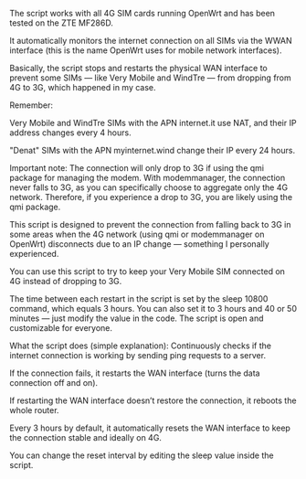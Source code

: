The script works with all 4G SIM cards running OpenWrt and has been tested on the ZTE MF286D.

It automatically monitors the internet connection on all SIMs via the WWAN interface (this is the name OpenWrt uses for mobile network interfaces).

Basically, the script stops and restarts the physical WAN interface to prevent some SIMs — like Very Mobile and WindTre — from dropping from 4G to 3G, which happened in my case.

Remember:

Very Mobile and WindTre SIMs with the APN internet.it use NAT, and their IP address changes every 4 hours.

"Denat" SIMs with the APN myinternet.wind change their IP every 24 hours.

Important note:
The connection will only drop to 3G if using the qmi package for managing the modem. With modemmanager, the connection never falls to 3G, as you can specifically choose to aggregate only the 4G network. Therefore, if you experience a drop to 3G, you are likely using the qmi package.

This script is designed to prevent the connection from falling back to 3G in some areas when the 4G network (using qmi or modemmanager on OpenWrt) disconnects due to an IP change — something I personally experienced.

You can use this script to try to keep your Very Mobile SIM connected on 4G instead of dropping to 3G.

The time between each restart in the script is set by the sleep 10800 command, which equals 3 hours. You can also set it to 3 hours and 40 or 50 minutes — just modify the value in the code. The script is open and customizable for everyone.

What the script does (simple explanation):
Continuously checks if the internet connection is working by sending ping requests to a server.

If the connection fails, it restarts the WAN interface (turns the data connection off and on).

If restarting the WAN interface doesn’t restore the connection, it reboots the whole router.

Every 3 hours by default, it automatically resets the WAN interface to keep the connection stable and ideally on 4G.

You can change the reset interval by editing the sleep value inside the script.
